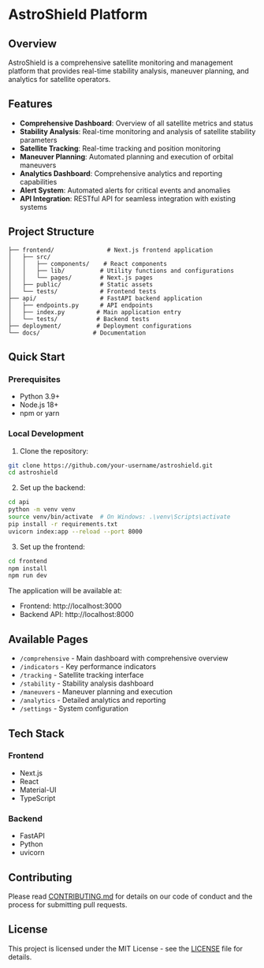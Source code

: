 # AstroShield Platform

## Overview

AstroShield is a comprehensive satellite monitoring and management platform that provides real-time stability analysis, maneuver planning, and analytics for satellite operators.

## Features

- **Comprehensive Dashboard**: Overview of all satellite metrics and status
- **Stability Analysis**: Real-time monitoring and analysis of satellite stability parameters
- **Satellite Tracking**: Real-time tracking and position monitoring
- **Maneuver Planning**: Automated planning and execution of orbital maneuvers
- **Analytics Dashboard**: Comprehensive analytics and reporting capabilities
- **Alert System**: Automated alerts for critical events and anomalies
- **API Integration**: RESTful API for seamless integration with existing systems

## Project Structure

```
├── frontend/               # Next.js frontend application
│   ├── src/               
│   │   ├── components/    # React components
│   │   ├── lib/          # Utility functions and configurations
│   │   └── pages/        # Next.js pages
│   ├── public/           # Static assets
│   └── tests/            # Frontend tests
├── api/                  # FastAPI backend application
│   ├── endpoints.py      # API endpoints
│   ├── index.py         # Main application entry
│   └── tests/           # Backend tests
├── deployment/          # Deployment configurations
└── docs/               # Documentation
```

## Quick Start

### Prerequisites

- Python 3.9+
- Node.js 18+
- npm or yarn

### Local Development

1. Clone the repository:
```bash
git clone https://github.com/your-username/astroshield.git
cd astroshield
```

2. Set up the backend:
```bash
cd api
python -m venv venv
source venv/bin/activate  # On Windows: .\venv\Scripts\activate
pip install -r requirements.txt
uvicorn index:app --reload --port 8000
```

3. Set up the frontend:
```bash
cd frontend
npm install
npm run dev
```

The application will be available at:
- Frontend: http://localhost:3000
- Backend API: http://localhost:8000

## Available Pages

- `/comprehensive` - Main dashboard with comprehensive overview
- `/indicators` - Key performance indicators
- `/tracking` - Satellite tracking interface
- `/stability` - Stability analysis dashboard
- `/maneuvers` - Maneuver planning and execution
- `/analytics` - Detailed analytics and reporting
- `/settings` - System configuration

## Tech Stack

### Frontend
- Next.js
- React
- Material-UI
- TypeScript

### Backend
- FastAPI
- Python
- uvicorn

## Contributing

Please read [CONTRIBUTING.md](CONTRIBUTING.md) for details on our code of conduct and the process for submitting pull requests.

## License

This project is licensed under the MIT License - see the [LICENSE](LICENSE) file for details.

